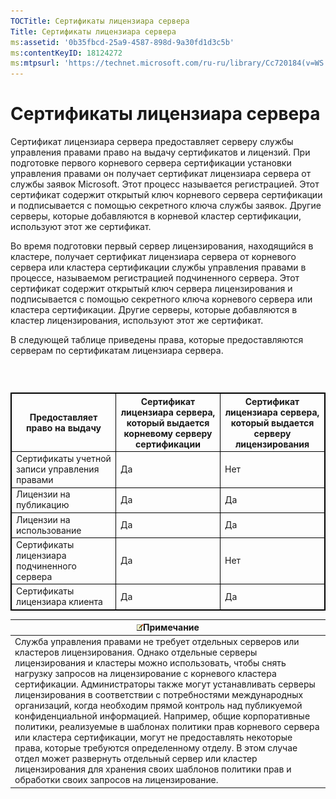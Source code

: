 ```yaml
---
TOCTitle: Сертификаты лицензиара сервера
Title: Сертификаты лицензиара сервера
ms:assetid: '0b35fbcd-25a9-4587-898d-9a30fd1d3c5b'
ms:contentKeyID: 18124272
ms:mtpsurl: 'https://technet.microsoft.com/ru-ru/library/Cc720184(v=WS.10)'
---
```


Сертификаты лицензиара сервера
==============================

Сертификат лицензиара сервера предоставляет серверу службы управления правами право на выдачу сертификатов и лицензий. При подготовке первого корневого сервера сертификации установки управления правами он получает сертификат лицензиара сервера от службы заявок Microsoft. Этот процесс называется регистрацией. Этот сертификат содержит открытый ключ корневого сервера сертификации и подписывается с помощью секретного ключа службы заявок. Другие серверы, которые добавляются в корневой кластер сертификации, используют этот же сертификат.

Во время подготовки первый сервер лицензирования, находящийся в кластере, получает сертификат лицензиара сервера от корневого сервера или кластера сертификации службы управления правами в процессе, называемом регистрацией подчиненного сервера. Этот сертификат содержит открытый ключ сервера лицензирования и подписывается с помощью секретного ключа корневого сервера или кластера сертификации. Другие серверы, которые добавляются в кластер лицензирования, используют этот же сертификат.

В следующей таблице приведены права, которые предоставляются серверам по сертификатам лицензиара сервера.

###  

 
<table style="border:1px solid black;">
<colgroup>
<col width="33%" />
<col width="33%" />
<col width="33%" />
</colgroup>
<thead>
<tr class="header">
<th style="border:1px solid black;" >Предоставляет право на выдачу</th>
<th style="border:1px solid black;" >Сертификат лицензиара сервера, который выдается корневому серверу сертификации</th>
<th style="border:1px solid black;" >Сертификат лицензиара сервера, который выдается серверу лицензирования</th>
</tr>
</thead>
<tbody>
<tr class="odd">
<td style="border:1px solid black;">Сертификаты учетной записи управления правами</td>
<td style="border:1px solid black;">Да</td>
<td style="border:1px solid black;">Нет</td>
</tr>
<tr class="even">
<td style="border:1px solid black;">Лицензии на публикацию</td>
<td style="border:1px solid black;">Да</td>
<td style="border:1px solid black;">Да</td>
</tr>
<tr class="odd">
<td style="border:1px solid black;">Лицензии на использование</td>
<td style="border:1px solid black;">Да</td>
<td style="border:1px solid black;">Да</td>
</tr>
<tr class="even">
<td style="border:1px solid black;">Сертификаты лицензиара подчиненного сервера</td>
<td style="border:1px solid black;">Да</td>
<td style="border:1px solid black;">Нет</td>
</tr>
<tr class="odd">
<td style="border:1px solid black;">Сертификаты лицензиара клиента</td>
<td style="border:1px solid black;">Да</td>
<td style="border:1px solid black;">Да</td>
</tr>
</tbody>
</table>
  
| ![](images/Cc720184.note(WS.10).gif)Примечание                                                                                                                                                                                                                                                                                                                                                                                                                                                                                                                                                                                                                                                                                                                                                                |  
|--------------------------------------------------------------------------------------------------------------------------------------------------------------------------------------------------------------------------------------------------------------------------------------------------------------------------------------------------------------------------------------------------------------------------------------------------------------------------------------------------------------------------------------------------------------------------------------------------------------------------------------------------------------------------------------------------------------------------------------------------------------------------------------------------------------------------------------------|  
| Служба управления правами не требует отдельных серверов или кластеров лицензирования. Однако отдельные серверы лицензирования и кластеры можно использовать, чтобы снять нагрузку запросов на лицензирование с корневого кластера сертификации. Администраторы также могут устанавливать серверы лицензирования в соответствии с потребностями международных организаций, когда необходим прямой контроль над публикуемой конфиденциальной информацией. Например, общие корпоративные политики, реализуемые в шаблонах политики прав корневого сервера или кластера сертификации, могут не предоставлять некоторые права, которые требуются определенному отделу. В этом случае отдел может развернуть отдельный сервер или кластер лицензирования для хранения своих шаблонов политики прав и обработки своих запросов на лицензирование. |
